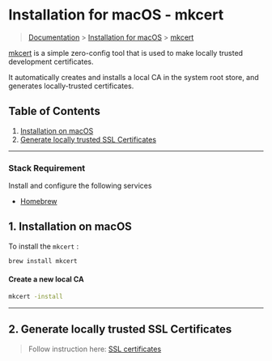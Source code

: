 # Installation for macOS - mkcert

> [Documentation](./../../readme.md) > [Installation for macOS](./../readme.md) > [mkcert](./mkcert.md)

[mkcert](https://github.com/FiloSottile/mkcert) is a simple zero-config tool that is used to make locally trusted development certificates.

It automatically creates and installs a local CA in the system root store, and generates locally-trusted certificates.


## Table of Contents
1. [Installation on macOS](#markdown-header-1-installation-on-macos)
1. [Generate locally trusted SSL Certificates](#markdown-header-2-generate-locally-trusted-ssl-certificates)

---

### Stack Requirement
Install and configure the following services

- [Homebrew](homebrew.md)

## 1. Installation on macOS

To install the `mkcert` :

```bash
brew install mkcert
```

#### Create a new local CA

```bash
mkcert -install
```

---

## 2. Generate locally trusted SSL Certificates

> Follow instruction here: [SSL certificates](../../procedure/macos/ssl-certificates.md)

